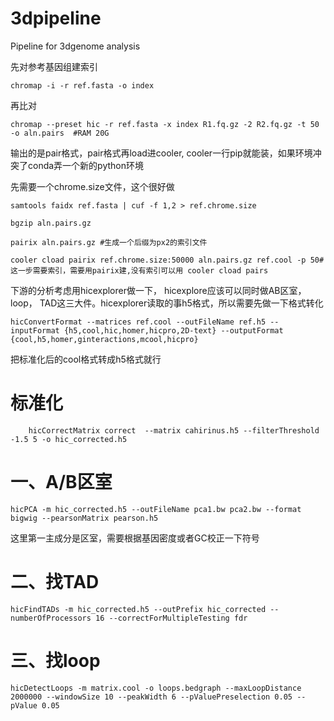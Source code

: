 # 3dpipeline
Pipeline for 3dgenome analysis

先对参考基因组建索引

    chromap -i -r ref.fasta -o index

再比对

    chromap --preset hic -r ref.fasta -x index R1.fq.gz -2 R2.fq.gz -t 50 -o aln.pairs  #RAM 20G

输出的是pair格式，pair格式再load进cooler, cooler一行pip就能装，如果环境冲突了conda弄一个新的python环境

先需要一个chrome.size文件，这个很好做

    samtools faidx ref.fasta | cuf -f 1,2 > ref.chrome.size

    bgzip aln.pairs.gz 

    pairix aln.pairs.gz #生成一个后缀为px2的索引文件

    cooler cload pairix ref.chrome.size:50000 aln.pairs.gz ref.cool -p 50#这一步需要索引，需要用pairix建,没有索引可以用 cooler cload pairs
   

下游的分析考虑用hicexplorer做一下， hicexplore应该可以同时做AB区室， loop， TAD这三大件。hicexplorer读取的事h5格式，所以需要先做一下格式转化

    hicConvertFormat --matrices ref.cool --outFileName ref.h5 --inputFormat {h5,cool,hic,homer,hicpro,2D-text} --outputFormat  {cool,h5,homer,ginteractions,mcool,hicpro}

把标准化后的cool格式转成h5格式就行

#    标准化

        hicCorrectMatrix correct  --matrix cahirinus.h5 --filterThreshold -1.5 5 -o hic_corrected.h5


#    一、A/B区室
    hicPCA -m hic_corrected.h5 --outFileName pca1.bw pca2.bw --format bigwig --pearsonMatrix pearson.h5
这里第一主成分是区室，需要根据基因密度或者GC校正一下符号

#    二、找TAD
    hicFindTADs -m hic_corrected.h5 --outPrefix hic_corrected --numberOfProcessors 16 --correctForMultipleTesting fdr

#    三、找loop
    hicDetectLoops -m matrix.cool -o loops.bedgraph --maxLoopDistance 2000000 --windowSize 10 --peakWidth 6 --pValuePreselection 0.05 --pValue 0.05
